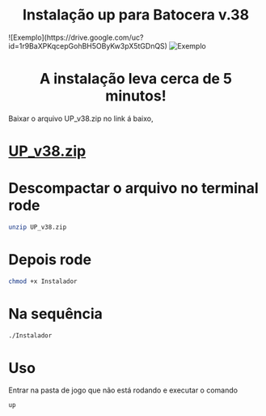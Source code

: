 <center><h1>Instalação up para Batocera v.38</h1></center>
![Exemplo](https://drive.google.com/uc?id=1r9BaXPKqcepGohBH5OByKw3pX5tGDnQS)

<img src="https://drive.google.com/uc?id=1r9BaXPKqcepGohBH5OByKw3pX5tGDnQS" alt="Exemplo">


<center><h1>A instalação leva cerca de 5 minutos!</h1></center>

Baixar o arquivo UP_v38.zip no link á baixo, 

# [UP_v38.zip](https://drive.google.com/file/d/1JlkstFHbEhH49sxoJMvUrfbfmc-iUiNP/view?usp=sharing)


# Descompactar o arquivo no terminal rode 

```bash
unzip UP_v38.zip
```

# Depois rode 
```bash
chmod +x Instalador 
```

# Na sequência 
```bash
./Instalador
```

# Uso

Entrar na pasta de jogo que não está rodando e executar o comando 

```bash
up

```
